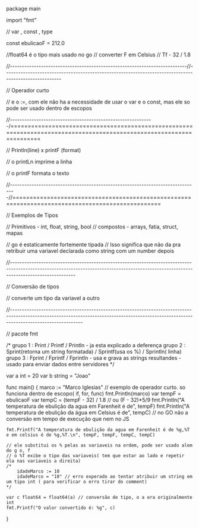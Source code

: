 package main

import "fmt"

// var , const , type

const ebulicaoF = 212.0

//float64 é o tipo mais usado no go
// converter F em Celsius
// Tf - 32 / 1.8

//--------------------------------------------------------------------------//------------------------------------------------------------------------------------------------------

// Operador curto

// e o :=, com ele não ha a necessidade de usar o var e o const, mas ele so pode ser usado dentro de escopos

//------------------------------------------------------------/=====================================================================================================================

// Println(line) x printF (format)

// o printLn imprime a linha

// o printF formata o texto

//--------------------------------------------------------------------------------//=================================================================================================

// Exemplos de Tipos

// Primitivos - int, float, string, bool
// compostos - arrays, fatia, struct, mapas

// go é estaticamente fortemente tipada
// Isso significa que não da pra retribuir uma variavel declarada como string com um number depois

//---------------------------------------------------------------------------------------------------------------------------------------------------------------------------------------

// Conversão de tipos

// converte um tipo da variavel a outro

//------------------------------------------------------------------------------------------------------------------------------------------------------------------------------------------

// pacote fmt

/*
grupo 1 : Print / Printf / Println - ja esta explicado a deferença
grupo 2 : Sprint(retorna um string formatada) / Sprintf(usa os %) / Sprintln( linha)
grupo 3 : Fprint / Fprintf / Fprintln - usa e grava as strings resultandes - usado para enviar dados entre servidores
*/

var a int = 20
var b string = "Joao"

func main() {
	marco := "Marco Iglesias" // exemplo de operador curto. so funciona dentro de escopo( if, for, func)
	fmt.Println(marco)
	var tempF = ebulicaoF
	var tempC = (tempF - 32) / 1.8 // ou (F - 32)*5/9
	fmt.Println("A temperatura de ebulição da agua em Farenheit é de", tempF)
	fmt.Println("A temperatura de ebulição da água em Celsius é de", tempC)
	// no GO não a conversão em tempo de execução que nem no JS

	fmt.Printf("A temperatura de ebulição da agua em Farenheit é de %g,%T e em celsius é de %g,%T.\n", tempF, tempF, tempC, tempC)

	// ele substitui os % pelas as variaveis na ordem, pode ser usado alem do g o, f
	// o %T exibe o tipo das variaveis( tem que estar ao lado e repetir ela nas variaveis a direita)
	/*
		idadeMarco := 10
		idadeMarco = "10" // erro experado ao tentar atribuir um string em um tipo int ( para verificar o erro tirar do comment)
	*/

	var c float64 = float64(a) // conversão de tipo, o a era originalmente int
	fmt.Printf("O valor convertido é: %g", c)
}
